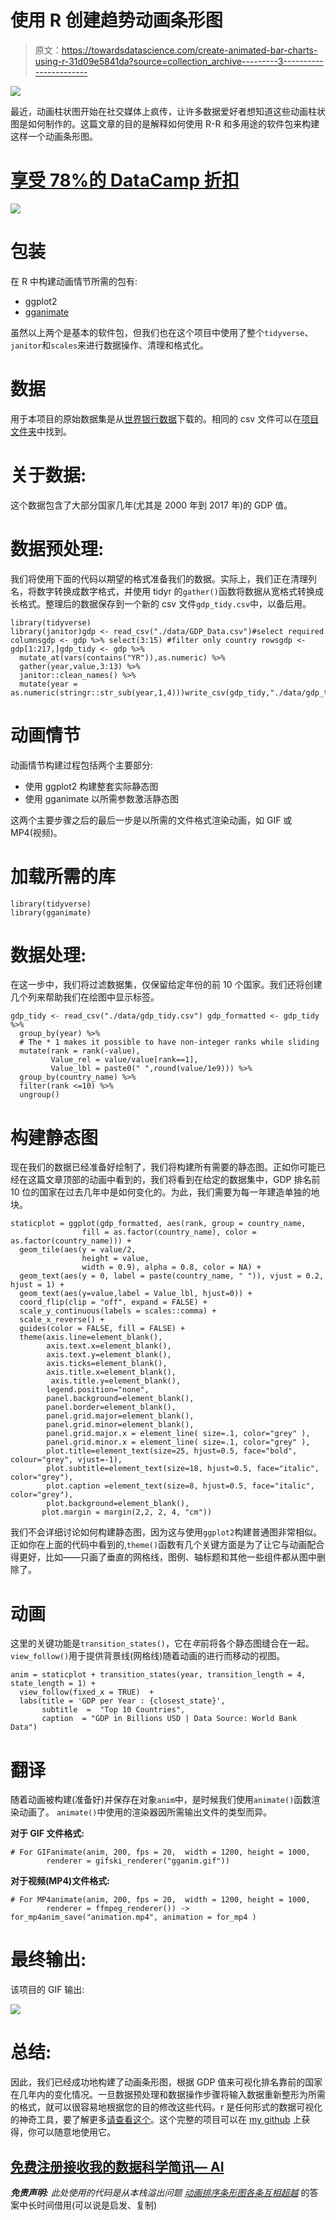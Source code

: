 # 使用 R 创建趋势动画条形图

> 原文：<https://towardsdatascience.com/create-animated-bar-charts-using-r-31d09e5841da?source=collection_archive---------3----------------------->

![](img/4da720a45d0754c82e7a544671d075cf.png)

最近，动画柱状图开始在社交媒体上疯传，让许多数据爱好者想知道这些动画柱状图是如何制作的。这篇文章的目的是解释如何使用 R-R 和多用途的软件包来构建这样一个动画条形图。

# [享受 78%的 DataCamp 折扣](https://datacamp.pxf.io/c/2888696/1240322/13294?u=https%3A%2F%2Fpromo.datacamp.com)

![](img/0421ee0146365a53f921bac019c2453a.png)

# 包装

在 R 中构建动画情节所需的包有:

*   ggplot2
*   [gganimate](https://gganimate.com/index.html)

虽然以上两个是基本的软件包，但我们也在这个项目中使用了整个`tidyverse`、`janitor`和`scales`来进行数据操作、清理和格式化。

# 数据

用于本项目的原始数据集是从[世界银行数据](https://databank.worldbank.org/data/reports.aspx?source=2&series=NY.GDP.MKTP.CD&country=#)下载的。相同的 csv 文件可以在[项目文件夹](https://github.com/amrrs/animated_bar_charts_in_R)中找到。

# 关于数据:

这个数据包含了大部分国家几年(尤其是 2000 年到 2017 年)的 GDP 值。

# 数据预处理:

我们将使用下面的代码以期望的格式准备我们的数据。实际上，我们正在清理列名，将数字转换成数字格式，并使用 tidyr 的`gather()`函数将数据从宽格式转换成长格式。整理后的数据保存到一个新的 csv 文件`gdp_tidy.csv`中，以备后用。

```
library(tidyverse)
library(janitor)gdp <- read_csv("./data/GDP_Data.csv")#select required columnsgdp <- gdp %>% select(3:15) #filter only country rowsgdp <- gdp[1:217,]gdp_tidy <- gdp %>% 
  mutate_at(vars(contains("YR")),as.numeric) %>% 
  gather(year,value,3:13) %>% 
  janitor::clean_names() %>% 
  mutate(year = as.numeric(stringr::str_sub(year,1,4)))write_csv(gdp_tidy,"./data/gdp_tidy.csv")
```

# 动画情节

动画情节构建过程包括两个主要部分:

*   使用 ggplot2 构建整套实际静态图
*   使用 gganimate 以所需参数激活静态图

这两个主要步骤之后的最后一步是以所需的文件格式渲染动画，如 GIF 或 MP4(视频)。

# 加载所需的库

```
library(tidyverse)
library(gganimate)
```

# 数据处理:

在这一步中，我们将过滤数据集，仅保留给定年份的前 10 个国家。我们还将创建几个列来帮助我们在绘图中显示标签。

```
gdp_tidy <- read_csv("./data/gdp_tidy.csv") gdp_formatted <- gdp_tidy %>%
  group_by(year) %>%
  # The * 1 makes it possible to have non-integer ranks while sliding
  mutate(rank = rank(-value),
         Value_rel = value/value[rank==1],
         Value_lbl = paste0(" ",round(value/1e9))) %>%
  group_by(country_name) %>% 
  filter(rank <=10) %>%
  ungroup()
```

# 构建静态图

现在我们的数据已经准备好绘制了，我们将构建所有需要的静态图。正如你可能已经在这篇文章顶部的动画中看到的，我们将看到在给定的数据集中，GDP 排名前 10 位的国家在过去几年中是如何变化的。为此，我们需要为每一年建造单独的地块。

```
staticplot = ggplot(gdp_formatted, aes(rank, group = country_name, 
                fill = as.factor(country_name), color = as.factor(country_name))) +
  geom_tile(aes(y = value/2,
                height = value,
                width = 0.9), alpha = 0.8, color = NA) +
  geom_text(aes(y = 0, label = paste(country_name, " ")), vjust = 0.2, hjust = 1) +
  geom_text(aes(y=value,label = Value_lbl, hjust=0)) +
  coord_flip(clip = "off", expand = FALSE) +
  scale_y_continuous(labels = scales::comma) +
  scale_x_reverse() +
  guides(color = FALSE, fill = FALSE) +
  theme(axis.line=element_blank(),
        axis.text.x=element_blank(),
        axis.text.y=element_blank(),
        axis.ticks=element_blank(),
        axis.title.x=element_blank(),
         axis.title.y=element_blank(),
        legend.position="none",
        panel.background=element_blank(),
        panel.border=element_blank(),
        panel.grid.major=element_blank(),
        panel.grid.minor=element_blank(),
        panel.grid.major.x = element_line( size=.1, color="grey" ),
        panel.grid.minor.x = element_line( size=.1, color="grey" ),
        plot.title=element_text(size=25, hjust=0.5, face="bold", colour="grey", vjust=-1),
        plot.subtitle=element_text(size=18, hjust=0.5, face="italic", color="grey"),
        plot.caption =element_text(size=8, hjust=0.5, face="italic", color="grey"),
        plot.background=element_blank(),
       plot.margin = margin(2,2, 2, 4, "cm"))
```

我们不会详细讨论如何构建静态图，因为这与使用`ggplot2`构建普通图非常相似。正如你在上面的代码中看到的,`theme()`函数有几个关键方面是为了让它与动画配合得更好，比如——只画了垂直的网格线，图例、轴标题和其他一些组件都从图中删除了。

# 动画

这里的关键功能是`transition_states()`，它在*年*前将各个静态图缝合在一起。`view_follow()`用于提供背景线(网格线)随着动画的进行而移动的视图。

```
anim = staticplot + transition_states(year, transition_length = 4, state_length = 1) +
  view_follow(fixed_x = TRUE)  +
  labs(title = 'GDP per Year : {closest_state}',  
       subtitle  =  "Top 10 Countries",
       caption  = "GDP in Billions USD | Data Source: World Bank Data")
```

# 翻译

随着动画被构建(准备好)并保存在对象`anim`中，是时候我们使用`animate()`函数渲染动画了。 `animate()`中使用的渲染器因所需输出文件的类型而异。

**对于 GIF 文件格式:**

```
# For GIFanimate(anim, 200, fps = 20,  width = 1200, height = 1000, 
        renderer = gifski_renderer("gganim.gif"))
```

**对于视频(MP4)文件格式:**

```
# For MP4animate(anim, 200, fps = 20,  width = 1200, height = 1000, 
        renderer = ffmpeg_renderer()) -> for_mp4anim_save("animation.mp4", animation = for_mp4 )
```

# 最终输出:

该项目的 GIF 输出:

![](img/4da720a45d0754c82e7a544671d075cf.png)

# 总结:

因此，我们已经成功地构建了动画条形图，根据 GDP 值来可视化排名靠前的国家在几年内的变化情况。一旦数据预处理和数据操作步骤将输入数据重新整形为所需的格式，就可以很容易地根据您的目的修改这些代码。r 是任何形式的数据可视化的神奇工具，要了解更多[请查看这个](https://www.datacamp.com/courses/forecasting-in-r?irclickid=V0FwRdyHGxyIW7HRYNWRwwwzUkG3P3TqCXti2k0&irgwc=1&utm_medium=affiliate&utm_source=impact&utm_campaign=2888696)。这个完整的项目可以在 [my github](https://github.com/amrrs/animated_bar_charts_in_R) 上获得，你可以随意地使用它。

## [**免费注册接收我的数据科学简讯— AI**](https://nulldata.substack.com/)

***免责声明:*** *此处使用的代码是从本栈溢出问题* [*动画排序条形图各条互相超越*](https://stackoverflow.com/questions/53162821/animated-sorted-bar-chart-with-bars-overtaking-each-other) 的答案中长时间借用(可以说是启发、复制)